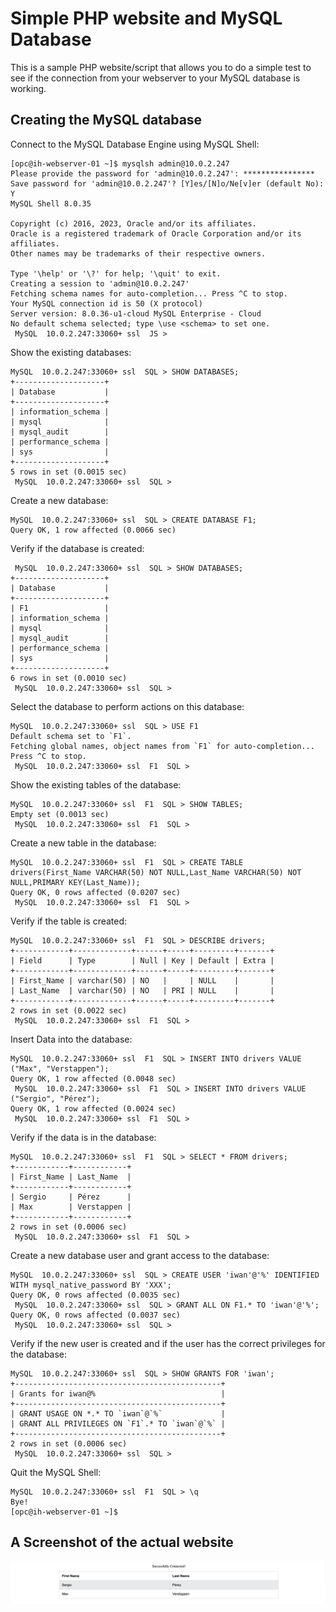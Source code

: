 # Simple PHP website and MySQL Database 

This is a sample PHP website/script that allows you to do a simple test to see if the connection from your webserver to your MySQL database is working.

## Creating the MySQL database 

Connect to the MySQL Database Engine using MySQL Shell: 

```
[opc@ih-webserver-01 ~]$ mysqlsh admin@10.0.2.247
Please provide the password for 'admin@10.0.2.247': ****************
Save password for 'admin@10.0.2.247'? [Y]es/[N]o/Ne[v]er (default No): Y
MySQL Shell 8.0.35

Copyright (c) 2016, 2023, Oracle and/or its affiliates.
Oracle is a registered trademark of Oracle Corporation and/or its affiliates.
Other names may be trademarks of their respective owners.

Type '\help' or '\?' for help; '\quit' to exit.
Creating a session to 'admin@10.0.2.247'
Fetching schema names for auto-completion... Press ^C to stop.
Your MySQL connection id is 50 (X protocol)
Server version: 8.0.36-u1-cloud MySQL Enterprise - Cloud
No default schema selected; type \use <schema> to set one.
 MySQL  10.0.2.247:33060+ ssl  JS >
```

Show the existing databases: 

```
MySQL  10.0.2.247:33060+ ssl  SQL > SHOW DATABASES;
+--------------------+
| Database           |
+--------------------+
| information_schema |
| mysql              |
| mysql_audit        |
| performance_schema |
| sys                |
+--------------------+
5 rows in set (0.0015 sec)
 MySQL  10.0.2.247:33060+ ssl  SQL >
```

Create a new database:

```
MySQL  10.0.2.247:33060+ ssl  SQL > CREATE DATABASE F1;
Query OK, 1 row affected (0.0066 sec)
```

Verify if the database is created:

```
 MySQL  10.0.2.247:33060+ ssl  SQL > SHOW DATABASES;
+--------------------+
| Database           |
+--------------------+
| F1                 |
| information_schema |
| mysql              |
| mysql_audit        |
| performance_schema |
| sys                |
+--------------------+
6 rows in set (0.0010 sec)
 MySQL  10.0.2.247:33060+ ssl  SQL >
```

Select the database to perform actions on this database:

```
MySQL  10.0.2.247:33060+ ssl  SQL > USE F1
Default schema set to `F1`.
Fetching global names, object names from `F1` for auto-completion... Press ^C to stop.
 MySQL  10.0.2.247:33060+ ssl  F1  SQL >
```

Show the existing tables of the database:

```
MySQL  10.0.2.247:33060+ ssl  F1  SQL > SHOW TABLES;
Empty set (0.0013 sec)
 MySQL  10.0.2.247:33060+ ssl  F1  SQL >
```

Create a new table in the database:

```
MySQL  10.0.2.247:33060+ ssl  F1  SQL > CREATE TABLE drivers(First_Name VARCHAR(50) NOT NULL,Last_Name VARCHAR(50) NOT NULL,PRIMARY KEY(Last_Name));
Query OK, 0 rows affected (0.0207 sec)
 MySQL  10.0.2.247:33060+ ssl  F1  SQL >
```

Verify if the table is created:

```
MySQL  10.0.2.247:33060+ ssl  F1  SQL > DESCRIBE drivers;
+------------+-------------+------+-----+---------+-------+
| Field      | Type        | Null | Key | Default | Extra |
+------------+-------------+------+-----+---------+-------+
| First_Name | varchar(50) | NO   |     | NULL    |       |
| Last_Name  | varchar(50) | NO   | PRI | NULL    |       |
+------------+-------------+------+-----+---------+-------+
2 rows in set (0.0022 sec)
 MySQL  10.0.2.247:33060+ ssl  F1  SQL >
```

Insert Data into the database:

```
MySQL  10.0.2.247:33060+ ssl  F1  SQL > INSERT INTO drivers VALUE ("Max", "Verstappen");
Query OK, 1 row affected (0.0048 sec)
 MySQL  10.0.2.247:33060+ ssl  F1  SQL > INSERT INTO drivers VALUE ("Sergio", "Pérez");
Query OK, 1 row affected (0.0024 sec)
 MySQL  10.0.2.247:33060+ ssl  F1  SQL >
```

Verify if the data is in the database:

```
MySQL  10.0.2.247:33060+ ssl  F1  SQL > SELECT * FROM drivers;
+------------+------------+
| First_Name | Last_Name  |
+------------+------------+
| Sergio     | Pérez      |
| Max        | Verstappen |
+------------+------------+
2 rows in set (0.0006 sec)
 MySQL  10.0.2.247:33060+ ssl  F1  SQL >

```

Create a new database user and grant access to the database:

```
MySQL  10.0.2.247:33060+ ssl  SQL > CREATE USER 'iwan'@'%' IDENTIFIED WITH mysql_native_password BY 'XXX';
Query OK, 0 rows affected (0.0035 sec)
 MySQL  10.0.2.247:33060+ ssl  SQL > GRANT ALL ON F1.* TO 'iwan'@'%';
Query OK, 0 rows affected (0.0037 sec)
 MySQL  10.0.2.247:33060+ ssl  SQL >
```

Verify if the new user is created and if the user has the correct privileges for the database: 

```
MySQL  10.0.2.247:33060+ ssl  SQL > SHOW GRANTS FOR 'iwan';
+----------------------------------------------+
| Grants for iwan@%                            |
+----------------------------------------------+
| GRANT USAGE ON *.* TO `iwan`@`%`             |
| GRANT ALL PRIVILEGES ON `F1`.* TO `iwan`@`%` |
+----------------------------------------------+
2 rows in set (0.0006 sec)
 MySQL  10.0.2.247:33060+ ssl  SQL >

```

Quit the MySQL Shell:

```
MySQL  10.0.2.247:33060+ ssl  F1  SQL > \q
Bye!
[opc@ih-webserver-01 ~]$
```

## A Screenshot of the actual website

![PHP test MySQL](/the-website.png "The website connecting to the MySQL database")
